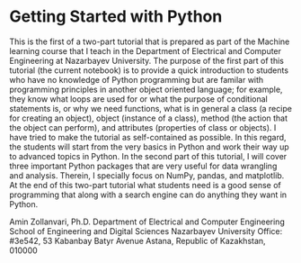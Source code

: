 # Getting Started with Python

This is the first of a two-part tutorial that is prepared as part of the Machine learning course that I teach in the Department of Electrical and Computer Engineering at Nazarbayev University. The purpose of the first part of this tutorial (the current notebook) is to provide a quick introduction to students who have no knowledge of Python programming but are familar with programming principles in another object oriented language; for example, they know what loops are used for or what the purpose of conditional statements is, or why we need functions, what is in general a class (a recipe for creating an object), object (instance of a class), method (the action that the object can perform), and attributes (properties of class or objects). I have tried to make the tutorial as self-contained as possible. In this regard, the students will start from the very basics in Python and work their way up to advanced topics in Python. In the second part of this tutorial, I will cover three important Python packages that are very useful for data wrangling and analysis. Therein, I specially focus on NumPy, pandas, and matplotlib. At the end of this two-part tutorial what students need is a good sense of programming that along with a search engine can do anything they want in Python.

Amin Zollanvari, Ph.D.
Department of Electrical and Computer Engineering
School of Engineering and Digital Sciences
Nazarbayev University
Office: #3e542, 53 Kabanbay Batyr Avenue
Astana, Republic of Kazakhstan, 010000
